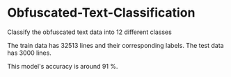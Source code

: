 # Obfuscated-Text-Classification
Classify the obfuscated text data into 12 different classes

The train data has 32513 lines and their corresponding labels.
The test data has 3000 lines.

This model's accuracy is around 91 %.
